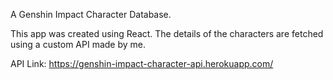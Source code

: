 A Genshin Impact Character Database. 

This app was created using React. The details of the characters are fetched using a custom API made by me.

API Link: https://genshin-impact-character-api.herokuapp.com/
